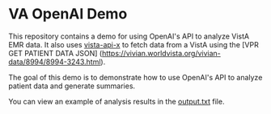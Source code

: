 # VA OpenAI Demo

This repository contains a demo for using OpenAI's API to analyze VistA EMR data. It also uses [vista-api-x](https://github.com/department-of-veterans-affairs/octo-vista-api-x) to fetch data from a VistA using the [VPR GET PATIENT DATA JSON] (https://vivian.worldvista.org/vivian-data/8994/8994-3243.html).

The goal of this demo is to demonstrate how to use OpenAI's API to analyze patient data and generate summaries.

You can view an example of analysis results in the [output.txt](./output.txt) file.